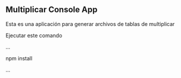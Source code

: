 
## Multiplicar Console App

Esta es una aplicación para generar archivos de tablas de multiplicar

Ejecutar este comando

...

npm install

...